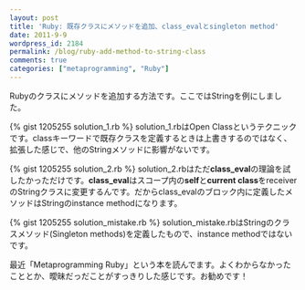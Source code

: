 ```yaml
---
layout: post
title: 'Ruby: 既存クラスにメソッドを追加、class_evalとsingleton method'
date: 2011-9-9
wordpress_id: 2184
permalink: /blog/ruby-add-method-to-string-class
comments: true
categories: ["metaprogramming", "Ruby"]
---
```

Rubyのクラスにメソッドを追加する方法です。ここではStringを例にしました。

{% gist 1205255 solution_1.rb %}
solution_1.rbはOpen Classというテクニックです。classキーワードで既存クラスを定義するときは上書きするのではなく、拡張した感じで、他のStringメソッドに影響がないです。

{% gist 1205255 solution_2.rb %}
solution_2.rbはただ<strong>class_eval</strong>の理論を試したかっただけです。<strong>class_eval</strong>はスコープ内の<strong>self</strong>と<strong>current class</strong>をreceiverのStringクラスに変更するんです。だからclass_evalのブロック内に定義したメソッドはStringのinstance methodになります。

{% gist 1205255 solution_mistake.rb %}
solution_mistake.rbはStringのクラスメソッド(Singleton methods)を定義したもので、instance methodではないです。

最近「Metaprogramming Ruby」という本を読んでます。よくわからなかったこととか、曖昧だっだことがすっきりした感じです。お勧めです！


